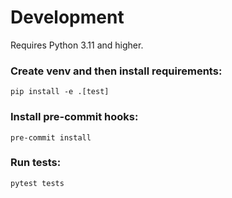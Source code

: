 # Development

Requires Python 3.11 and higher.

### Create venv and then install requirements:
```shell
pip install -e .[test]
```

### Install pre-commit hooks:
```shell
pre-commit install
```

### Run tests:
```shell
pytest tests
```
